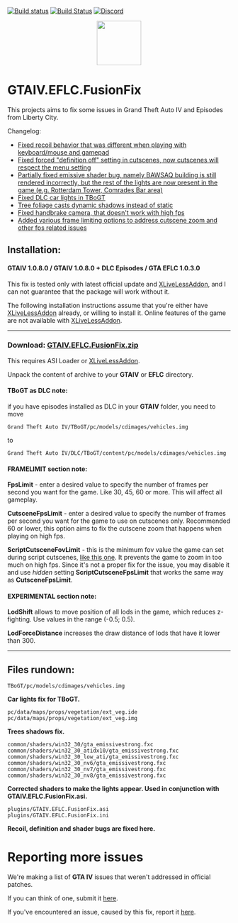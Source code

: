 [![Build status](https://ci.appveyor.com/api/projects/status/wwokiviriq3m52t6?svg=true)](https://ci.appveyor.com/project/ThirteenAG/gtaiv-eflc-fusionfix)
[![Build Status](https://dev.azure.com/thirteenag/GTAIV.EFLC.FusionFix/_apis/build/status/ThirteenAG.GTAIV.EFLC.FusionFix?branchName=master)](https://dev.azure.com/thirteenag/GTAIV.EFLC.FusionFix/_build/latest?definitionId=1&branchName=master)
[![Discord](https://img.shields.io/badge/chat-on%20discord-7289da.svg?logo=discord)](https://discord.gg/y2cZFRA)

<p align="center">
  <img height="100" src="https://user-images.githubusercontent.com/4904157/63623173-921aaf00-c601-11e9-8b84-fc5803269323.png">
</p>

# GTAIV.EFLC.FusionFix

This projects aims to fix some issues in Grand Theft Auto IV and Episodes from Liberty City.

Changelog:

- [Fixed recoil behavior that was different when playing with keyboard/mouse and gamepad](https://github.com/GTAmodding/GTAIV-Issues-List/issues/6)
- [Fixed forced "definition off" setting in cutscenes, now cutscenes will respect the menu setting](https://github.com/GTAmodding/GTAIV-Issues-List/issues/5)
- [Partially fixed emissive shader bug, namely BAWSAQ building is still rendered incorrectly, but the rest of the lights are now present in the game (e.g. Rotterdam Tower, Comrades Bar area)](https://github.com/GTAmodding/GTAIV-Issues-List/issues/4)
- [Fixed DLC car lights in TBoGT](https://github.com/GTAmodding/GTAIV-Issues-List/issues/3)
- [Tree foliage casts dynamic shadows instead of static](https://github.com/GTAmodding/GTAIV-Issues-List/issues/9)
- [Fixed handbrake camera, that doesn't work with high fps](https://github.com/GTAmodding/GTAIV-Issues-List/issues/10)
- [Added various frame limiting options to address cutscene zoom and other fps related issues](https://github.com/GTAmodding/GTAIV-Issues-List/issues/1)

## Installation:

#### GTAIV 1.0.8.0 / GTAIV 1.0.8.0 + DLC Episodes / GTA EFLC 1.0.3.0

This fix is tested only with latest official update and [XLiveLessAddon](https://bitbucket.org/ThirteenAG/xlivelessaddon/downloads/), and I can not guarantee that the package will work without it.

The following installation instructions assume that you're either have [XLiveLessAddon](https://bitbucket.org/ThirteenAG/xlivelessaddon/downloads/) already, or willing to install it.
Online features of the game are not available with [XLiveLessAddon](https://bitbucket.org/ThirteenAG/xlivelessaddon/downloads/).

---

### **Download**: [GTAIV.EFLC.FusionFix.zip](https://github.com/ThirteenAG/GTAIV.EFLC.FusionFix/releases/latest/download/GTAIV.EFLC.FusionFix.zip)

This requires ASI Loader or [XLiveLessAddon](https://bitbucket.org/ThirteenAG/xlivelessaddon/downloads/).

Unpack the content of archive to your **GTAIV** or **EFLC** directory.

#### **TBoGT as DLC note**:

if you have episodes installed as DLC in your **GTAIV** folder, you need to move

`Grand Theft Auto IV/TBoGT/pc/models/cdimages/vehicles.img`

to

`Grand Theft Auto IV/DLC/TBoGT/content/pc/models/cdimages/vehicles.img`

#### **FRAMELIMIT section note**:

**FpsLimit** - enter a desired value to specify the number of frames per second you want for the game. Like 30, 45, 60 or more. This will affect all gameplay.

**CutsceneFpsLimit** - enter a desired value to specify the number of frames per second you want for the game to use on cutscenes only. Recommended 60 or lower, this option aims to fix the cutscene zoom that happens when playing on high fps.

**ScriptCutsceneFovLimit** - this is the minimum fov value the game can set during script cutscenes, [like this one](https://www.youtube.com/watch?v=NzKw7ijHG10&hd=1). It prevents the game to zoom in too much on high fps. Since it's not a proper fix for the issue, you may disable it and use _hidden_ setting **ScriptCutsceneFpsLimit** that works the same way as **CutsceneFpsLimit**.

#### **EXPERIMENTAL section note**:

**LodShift** allows to move position of all lods in the game, which reduces z-fighting. Use values in the range (-0.5; 0.5).

**LodForceDistance** increases the draw distance of lods that have it lower than 300.

---

## Files rundown:

    TBoGT/pc/models/cdimages/vehicles.img

**Car lights fix for TBoGT.**

    pc/data/maps/props/vegetation/ext_veg.ide
    pc/data/maps/props/vegetation/ext_veg.img

**Trees shadows fix.**

    common/shaders/win32_30/gta_emissivestrong.fxc
    common/shaders/win32_30_atidx10/gta_emissivestrong.fxc
    common/shaders/win32_30_low_ati/gta_emissivestrong.fxc
    common/shaders/win32_30_nv6/gta_emissivestrong.fxc
    common/shaders/win32_30_nv7/gta_emissivestrong.fxc
    common/shaders/win32_30_nv8/gta_emissivestrong.fxc

**Corrected shaders to make the lights appear. Used in conjunction with GTAIV.EFLC.FusionFix.asi.**

    plugins/GTAIV.EFLC.FusionFix.asi
    plugins/GTAIV.EFLC.FusionFix.ini

**Recoil, definition and shader bugs are fixed here.**

# Reporting more issues

We're making a list of **GTA IV** issues that weren't addressed in official patches.

If you can think of one, submit it [here](https://github.com/GTAmodding/GTAIV-Issues-List/issues).

If you've encountered an issue, caused by this fix, report it [here](https://github.com/ThirteenAG/GTAIV.EFLC.FusionFix/issues).
